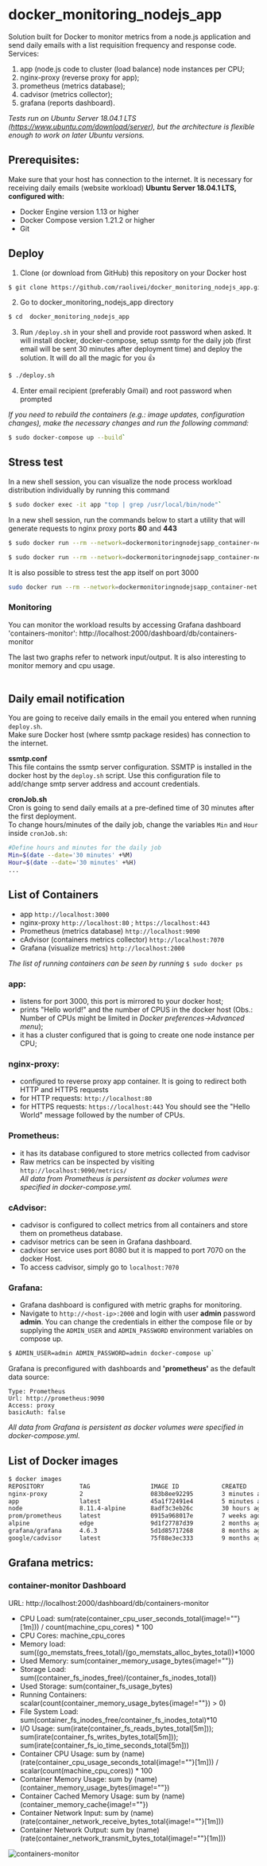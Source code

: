 docker_monitoring_nodejs_app
============================

Solution built for Docker to monitor metrics from a node.js application and send daily emails with a list requisition frequency and response code.
Services:
1. app (node.js code to cluster (load balance) node instances per CPU;
2. nginx-proxy (reverse proxy for app);
3. prometheus (metrics database);
4. cadvisor (metrics collector);
5. grafana (reports dashboard).


*Tests run on Ubuntu Server 18.04.1 LTS (https://www.ubuntu.com/download/server), but the architecture is flexible enough to work on later Ubuntu versions.*


## Prerequisites:
Make sure that your host has connection to the internet. It is necessary for receiving daily emails (website workload)
**Ubuntu Server 18.04.1 LTS, configured with:**
* Docker Engine version 1.13 or higher
* Docker Compose version 1.21.2 or higher
* Git


## Deploy
1. Clone (or download from GitHub) this repository on your Docker host
```bash
$ git clone https://github.com/raolivei/docker_monitoring_nodejs_app.git
```
2. Go to docker_monitoring_nodejs_app directory
```bash
$ cd  docker_monitoring_nodejs_app
```
3. Run `/deploy.sh` in your shell and provide root password when asked. It will install docker, docker-compose, setup ssmtp for the daily job (first email will be sent 30 minutes after deployment time) and deploy the solution. It will do all the magic for you  :+1:
```bash
$ ./deploy.sh
```

4. Enter email recipient (preferably Gmail) and root password when prompted


*If you need to rebuild the containers (e.g.: image updates, configuration changes), make the necessary changes and run the following command:*
```bash
$ sudo docker-compose up --build`
```



## Stress test
In a new shell session, you can visualize the node process workload distribution individually by running this command
```bash
$ sudo docker exec -it app "top | grep /usr/local/bin/node"`
```
In a new shell session, run the commands below to start a utility that will generate requests to nginx proxy ports **80** and **443**

```bash
$ sudo docker run --rm --network=dockermonitoringnodejsapp_container-net --name=wrk_stressTest williamyeh/wrk -t9 -c10 -d30s -H 'Host: docker_host' --timeout 5s http://nginx-proxy:80
```
```bash
$ sudo docker run --rm --network=dockermonitoringnodejsapp_container-net --name=wrk_stressTest williamyeh/wrk -t9 -c10 -d30s -H 'Host: docker_host' --timeout 5s https://nginx-proxy:443
```

It is also possible to stress test the app itself on port 3000
```bash
sudo docker run --rm --network=dockermonitoringnodejsapp_container-net --name=wrk_stressTest williamyeh/wrk -t9 -c10 -d30s -H 'Host: docker_host' --timeout 5s http://app:3000
```

### Monitoring
You can monitor the workload results by accessing Grafana dashboard 'containers-monitor':
http://localhost:2000/dashboard/db/containers-monitor

The last two graphs refer to network input/output. It is also interesting to monitor memory and cpu usage.<br /><br />



## Daily email notification

You are going to receive daily emails in the email you entered when running `deploy.sh`.<br />
Make sure Docker host (where ssmtp package resides) has connection to the internet.

**ssmtp.conf**<br />
This file contains the ssmtp server configuration. SSMTP is installed in the docker host by the `deploy.sh` script.
Use this configuration file to add/change smtp server address and account credentials.

**cronJob.sh**<br />
Cron is going to send daily emails at a pre-defined time of 30 minutes after the first deployment.<br />
To change hours/minutes of the daily job, change the variables `Min` and `Hour` inside ``cronJob.sh``:

```bash
#Define hours and minutes for the daily job
Min=$(date --date='30 minutes' +%M)
Hour=$(date --date='30 minutes' +%H)
...
```



## List of Containers
* app ``http://localhost:3000``
* nginx-proxy ``http://localhost:80`` ; ``https://localhost:443``
* Prometheus (metrics database) ``http://localhost:9090``
* cAdvisor (containers metrics collector) ``http://localhost:7070``
* Grafana (visualize metrics) ``http://localhost:2000``

*The list of running containers can be seen by running* `$ sudo docker ps`

### app:
- listens for port 3000, this port is mirrored to your docker host;
- prints "Hello world!" and the number of CPUS in the docker host (Obs.: Number of CPUs  might be limited in *Docker preferences->Advanced menu*);
- it has a cluster configured that is going to create one node instance per CPU;

### nginx-proxy:
- configured to reverse proxy app container. It is going to redirect both HTTP and HTTPS requests
- for HTTP requests: `http://localhost:80`
- for HTTPS requests: `https://localhost:443`
You should see the "Hello World" message followed by the number of CPUs.

### Prometheus:
- it has its database configured to store metrics collected from cadvisor
- Raw metrics can be inspected by visiting ``http://localhost:9090/metrics/``<br />
*All data from Prometheus is persistent as docker volumes were specified in docker-compose.yml.*


### cAdvisor:
- cadvisor is configured to collect metrics from all containers and store them on prometheus database.
- cadvisor metrics can be seen in Grafana dashboard.
- cadvisor service uses port 8080 but it is mapped to port 7070 on the docker Host.
- To access cadvisor, simply go to `localhost:7070`


### Grafana:
- Grafana dashboard is configured with metric graphs for monitoring.
- Navigate to `http://<host-ip>:2000` and login with user **admin** password **admin**. You can change the credentials in either the compose file or by supplying the `ADMIN_USER` and `ADMIN_PASSWORD` environment variables on compose up.
```bash
$ ADMIN_USER=admin ADMIN_PASSWORD=admin docker-compose up`
```

Grafana is preconfigured with dashboards and **'prometheus'** as the default data source:
```bashName: prometheus
Type: Prometheus
Url: http://prometheus:9090
Access: proxy
basicAuth: false
```

*All data from Grafana is persistent as docker volumes were specified in docker-compose.yml.*



## List of Docker images
```bash
$ docker images
REPOSITORY          TAG                 IMAGE ID            CREATED             SIZE
nginx-proxy         2                   083b8ee92295        3 minutes ago       19.2MB
app                 latest              45a1f72491e4        5 minutes ago       71.9MB
node                8.11.4-alpine       8adf3c3eb26c        30 hours ago        68.1MB
prom/prometheus     latest              0915a968017e        7 weeks ago         119MB
alpine              edge                9d1f27787d39        2 months ago        4.41MB
grafana/grafana     4.6.3               5d1d85717268        8 months ago        284MB
google/cadvisor     latest              75f88e3ec333        9 months ago        62.2MB
````


## Grafana metrics:
### container-monitor Dashboard
URL: http://localhost:2000/dashboard/db/containers-monitor

- CPU Load: sum(rate(container_cpu_user_seconds_total{image!=""}[1m])) / count(machine_cpu_cores) * 100
- CPU Cores: machine_cpu_cores
- Memory load: sum((go_memstats_frees_total)/(go_memstats_alloc_bytes_total))*1000
- Used Memory: sum(container_memory_usage_bytes{image!=""})
- Storage Load: sum((container_fs_inodes_free)/(container_fs_inodes_total))
- Used Storage: sum(container_fs_usage_bytes)
- Running Containers: scalar(count(container_memory_usage_bytes{image!=""}) > 0)
- File System Load: sum(container_fs_inodes_free/container_fs_inodes_total)*10
- I/O Usage: sum(irate(container_fs_reads_bytes_total[5m])); sum(irate(container_fs_writes_bytes_total[5m])); sum(irate(container_fs_io_time_seconds_total[5m]))
- Container CPU Usage: sum by (name) (rate(container_cpu_usage_seconds_total{image!=""}[1m])) / scalar(count(machine_cpu_cores)) * 100
- Container Memory Usage: sum by (name)(container_memory_usage_bytes{image!=""})
- Container Cached Memory Usage: sum by (name) (container_memory_cache{image!=""})
- Container Network Input: sum by (name) (rate(container_network_receive_bytes_total{image!=""}[1m]))
- Container Network Output: sum by (name) (rate(container_network_transmit_bytes_total{image!=""}[1m]))

![containers-monitor](https://github.com/raolivei/docker_monitoring_nodejs_app/blob/master/grafana/dashboard-printscreen.png)

